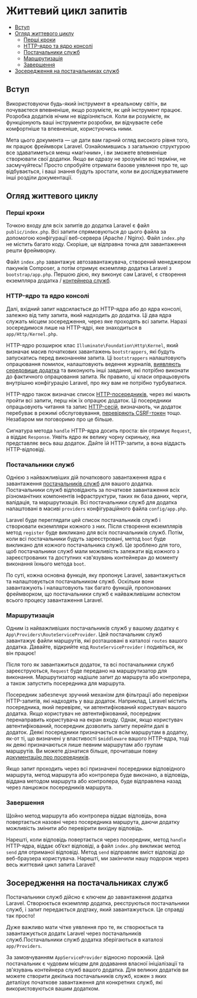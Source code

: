 # Життевий цикл запитів

- [Вступ](#introduction)
- [Огляд життевого циклу](#lifecycle-overview)
  - [Перші кроки](#first-steps)
  - [HTTP-ядро та ядро консолі](#http-console-kernels)
  - [Постачальники служб](#service-providers)
  - [Маршрутизація](#routing)
  - [Завершення](#finishing-up)
- [Зосередження на постачальниках служб](#focus-on-service-providers)

<a name="introduction"></a>

## Вступ

Використовуючи будь-який інструмент в «реальному світі», ви почуваєтеся впевненіше, якщо розумієте, як цей інструмент працює. Розробка додатків нічим не відрізняється. Коли ви розумієте, як функціонують ваші інструменти розробки, ви відчуваєте себе комфортніше та впевненіше, користуючись ними.

Мета цього документа — це дати вам гарний огляд високого рівня того, як працює фреймворк Laravel. Ознайомившись з загальною структурою все здаватиметься менш «магічним», і ви зможете впевненіше створювати свої додатки. Якщо ви одразу не зрозуміли всі терміни, не засмучуйтесь! Просто спробуйте отримати базове уявлення про те, що відбувається, і ваші знання будуть зростати, коли ви досліджуватимете інші розділи документації.

<a name="lifecycle-overview"></a>

## Огляд життевого циклу

<a name="first-steps"></a>

### Перші кроки

Точкою входу для всіх запитів до додатка Laravel є файл `public/index.php`. Всі запити спрямовуються до цього файла за допомогою конфігурації веб-сервера (Apache / Nginx). Файл `index.php` не містить багато коду. Скоріше, це відправна точка для завантаження решти фреймворку.

Файл `index.php` завантажує автозавантажувача, створений менеджером пакунків Composer, а потім отримує екземпляр додатка Laravel з `bootstrap/app.php`. Першою дією, яку виконує сам Laravel, є створення екземпляра додатка / [контейнера служб](container.md).

<a name="http-console-kernels"></a>

### HTTP-ядро та ядро консолі

Далі, вхідний запит надсилається до HTTP-ядра або до ядра консолі, залежно від типу запита, який надходить до додатка. Ці два ядра служать місцем зосередження, через яке проходять всі запити. Наразі зосередимося лише на HTTP-ядрі, яке знаходиться в `app/Http/Kernel.php`.

HTTP-ядро розширює клас `Illuminate\Foundation\Http\Kernel`, який визначає масив початкових завантажень `bootstrappers`, які будуть запускатись перед виконанням запита. Ці `bootstrappers` налаштовують опрацювання помилок, налаштовують ведення журналів, [виявляють середовище додатка](configuration.md#environment-configuration) та виконують інші завдання, які потрібно виконати до фактичного опрацювання запита. Як правило, ці класи опрацьовують внутрішню конфігурацію Laravel, про яку вам не потрібно турбуватися.

HTTP-ядро також визначає список [HTTP-посередників](middleware.md), через які мають пройти всі запити, перш ніж їх опрацює додаток. Ці посередники опрацьовують читання та запис [HTTP-сесій](session.md), визначають, чи додаток перебуває в режимі обслуговування, [перевіряють CSRF-токен](csrf.md) тощо. Незабаром ми поговоримо про це більше.

Сигнатура метода `handle` HTTP-ядра досить проста: він отримує `Request`, а віддає `Response`. Уявіть ядро ​​як велику чорну скриньку, яка представляє весь ваш додаток. Дайте їй HTTP-запити, а вона віддасть HTTP-відповіді.

<a name="service-providers"></a>

### Постачальники служб

Однією з найважливіших дій початкового завантаження ядра є завантаження [постачальників служб](providers.md) для вашого додатка. Постачальники служб відповідають за початкове завантаження всіх різноманітних компонентів інфраструктури, таких як база даних, черги, валідація, та маршрутизація. Всі постачальники служб для додатка налаштовані в масиві `providers` конфігураційного файла `config/app.php`.

Laravel буде переглядати цей список постачальників служб і створювати екземпляри кожного з них. Після створення екземплярів метод `register` буде викликано для всіх постачальників служб. Потім, коли всі постачальники будуть зареєстровані, метод `boot` буде викликано для кожного постачальника служб. Це зроблено для того, щоб постачальники служб мали можливість залежати від кожного з зареєстрованих та доступних «зв'язувань контейнера» до моменту виконання їхнього метода `boot`.

По суті, кожна основна функція, яку пропонує Laravel, завантажується та налаштовується постачальником служб. Оскільки вони завантажують і налаштовують так багато функцій, пропонованих фреймворком, що постачальники служб є найважливішим аспектом всього процесу завантаження Laravel.

<a name="routing"></a>

### Маршрутизація

Одним із найважливіших постачальників служб у вашому додатку є `App\Providers\RouteServiceProvider`. Цей постачальник служб завантажує файли маршрутів, які розташовані в каталозі `routes` вашого додатка. Давайте, відкрийте код `RouteServiceProvider` і подивіться, як він працює!

Після того як завантажиться додаток, та всі постачальники служб зареєструються, `Request` буде передано на маршрутизатор для виконання. Маршрутизатор надішле запит до маршрута або контролера, а також запустить посередника для маршрута.

Посередник забезпечує зручний механізм для фільтрації або перевірки HTTP-запитів, які надходять у ваш додаток. Наприклад, Laravel містить посередника, який перевіряє, чи автентифікований користувач вашого додатка. Якщо користувач не автентифікований, посередник перенаправить користувача на екран входу. Однак, якщо користувач автентифікований, посередник дозволить запиту перейти далі в додаток. Деякі посередники призначається всім маршрутам в додатку, як-от ті, що визначені у властивості `$middleware` вашого HTTP-ядра, тоді як деякі призначаються лише певним маршрутам або групам маршрутів. Ви можете дізнатися більше, прочитавши повну [документацію про посередників](middleware.md).

Якщо запит проходить через всі призначені посередники відповідного маршрута, метод маршрута або контролера буде виконано, а відповідь, віддана методом маршрута або контролера, буде відправлена назад через ланцюжок посередників маршрута.

<a name="finishing-up"></a>

### Завершення

Щойно метод маршрута або контролера віддає відповідь, вона повертається назовні через посередника маршрута, даючи додатку можливість змінити або перевірити вихідну відповідь.

Нарешті, коли відповідь повертається через посередник, метод `handle` HTTP-ядра, віддає об’єкт відповіді, а файл `index.php` викликає метод `send` для отриманої відповіді. Метод `send` відправляє вміст відповіді до веб-браузера користувача. Нарешті, ми закінчили нашу подорож через весь життєвий цикл запита Laravel!

<a name="focus-on-service-providers"></a>

## Зосередження на постачальниках служб

Постачальники служб дійсно є ключем до завантаження додатка Laravel. Створюється екземпляр додатка, реєструються постачальники служб, і запит передається додтаку, який завантажується. Це справді так просто!

Дуже важливо мати чітке уявлення про те, як створюється та завантажується додатк Laravel через постачальників служб.Постачальники служб додатка зберігаються в каталозі `app/Providers`.

За замовчуванням `AppServiceProvider` відносно порожній. Цей постачальник є чудовим місцем для додавання власної ініціалізації та зв'язувань контейнера служб вашого додатка. Для великих додатків ви можете створити декілька постачальників служб, кожен з яких деталізує початкове завантаження для конкретних служб, які використовуються вашим додатком.
